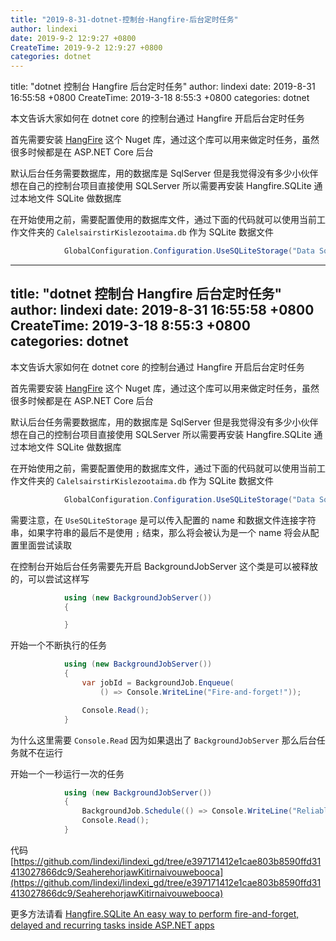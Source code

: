 ```yaml
---
title: "2019-8-31-dotnet-控制台-Hangfire-后台定时任务"
author: lindexi
date: 2019-9-2 12:9:27 +0800
CreateTime: 2019-9-2 12:9:27 +0800
categories: dotnet
---
```


title: "dotnet 控制台 Hangfire 后台定时任务"
author: lindexi
date: 2019-8-31 16:55:58 +0800
CreateTime: 2019-3-18 8:55:3 +0800
categories: dotnet

<!--more-->



本文告诉大家如何在 dotnet core 的控制台通过 Hangfire 开启后台定时任务

<!--more-->



首先需要安装 [HangFire](https://www.nuget.org/packages/Hangfire ) 这个 Nuget 库，通过这个库可以用来做定时任务，虽然很多时候都是在 ASP.NET Core 后台

默认后台任务需要数据库，用的数据库是 SqlServer 但是我觉得没有多少小伙伴想在自己的控制台项目直接使用 SQLServer 所以需要再安装 Hangfire.SQLite 通过本地文件 SQLite 做数据库

在开始使用之前，需要配置使用的数据库文件，通过下面的代码就可以使用当前工作文件夹的 `CalelsairstirKislezootaima.db` 作为 SQLite 数据文件

```csharp
            GlobalConfiguration.Configuration.UseSQLiteStorage("Data Source=./CalelsairstirKislezootaima.db;");

```
---
title: "dotnet 控制台 Hangfire 后台定时任务"
author: lindexi
date: 2019-8-31 16:55:58 +0800
CreateTime: 2019-3-18 8:55:3 +0800
categories: dotnet
---

本文告诉大家如何在 dotnet core 的控制台通过 Hangfire 开启后台定时任务

<!--more-->



首先需要安装 [HangFire](https://www.nuget.org/packages/Hangfire ) 这个 Nuget 库，通过这个库可以用来做定时任务，虽然很多时候都是在 ASP.NET Core 后台

默认后台任务需要数据库，用的数据库是 SqlServer 但是我觉得没有多少小伙伴想在自己的控制台项目直接使用 SQLServer 所以需要再安装 Hangfire.SQLite 通过本地文件 SQLite 做数据库

在开始使用之前，需要配置使用的数据库文件，通过下面的代码就可以使用当前工作文件夹的 `CalelsairstirKislezootaima.db` 作为 SQLite 数据文件

```csharp
            GlobalConfiguration.Configuration.UseSQLiteStorage("Data Source=./CalelsairstirKislezootaima.db;");

```

需要注意，在 `UseSQLiteStorage` 是可以传入配置的 name 和数据文件连接字符串，如果字符串的最后不是使用 `;` 结束，那么将会被认为是一个 name 将会从配置里面尝试读取

在控制台开始后台任务需要先开启 BackgroundJobServer 这个类是可以被释放的，可以尝试这样写

```csharp
            using (new BackgroundJobServer())
            {

            }
```

开始一个不断执行的任务

```csharp
            using (new BackgroundJobServer())
            {
                var jobId = BackgroundJob.Enqueue(
                    () => Console.WriteLine("Fire-and-forget!"));

                Console.Read();
            }
```

为什么这里需要 `Console.Read` 因为如果退出了 `BackgroundJobServer` 那么后台任务就不在运行

开始一个一秒运行一次的任务

```csharp
            using (new BackgroundJobServer())
            {
                BackgroundJob.Schedule(() => Console.WriteLine("Reliable!"), TimeSpan.FromSeconds(1));
                Console.Read();
            }
```

代码 [https://github.com/lindexi/lindexi_gd/tree/e397171412e1cae803b8590ffd31413027866dc9/SeaherehorjawKitirnaivouwebooca](https://github.com/lindexi/lindexi_gd/tree/e397171412e1cae803b8590ffd31413027866dc9/SeaherehorjawKitirnaivouwebooca)

更多方法请看 [Hangfire.SQLite An easy way to perform fire-and-forget, delayed and recurring tasks inside ASP.NET apps](https://github.com/tidusjar/Hangfire.SQLite )

